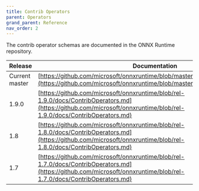 ```yaml
---
title: Contrib Operators
parent: Operators
grand_parent: Reference
nav_order: 2
---
```


The contrib operator schemas are documented in the ONNX Runtime repository.

| Release | Documentation |
|---------|---------------|
| Current master | [https://github.com/microsoft/onnxruntime/blob/master/docs/ContribOperators.md](https://github.com/microsoft/onnxruntime/blob/master/docs/ContribOperators.md) |
| 1.9.0 | [https://github.com/microsoft/onnxruntime/blob/rel-1.9.0/docs/ContribOperators.md](https://github.com/microsoft/onnxruntime/blob/rel-1.9.0/docs/ContribOperators.md)|
| 1.8 | [https://github.com/microsoft/onnxruntime/blob/rel-1.8.0/docs/ContribOperators.md](https://github.com/microsoft/onnxruntime/blob/rel-1.8.0/docs/ContribOperators.md)
| 1.7 | [https://github.com/microsoft/onnxruntime/blob/rel-1.7.0/docs/ContribOperators.md](https://github.com/microsoft/onnxruntime/blob/rel-1.7.0/docs/ContribOperators.md)|



